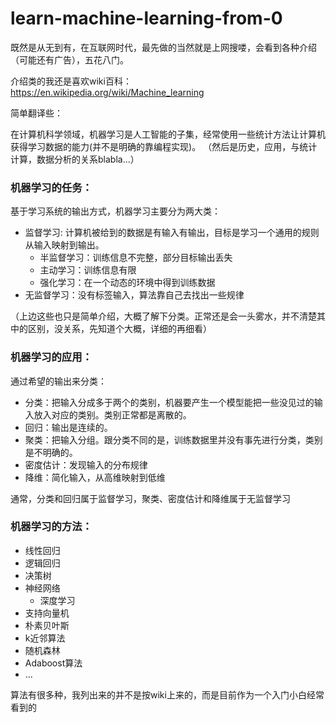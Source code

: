 # learn-machine-learning-from-0
既然是从无到有，在互联网时代，最先做的当然就是上网搜喽，会看到各种介绍（可能还有广告），五花八门。

介绍类的我还是喜欢wiki百科：
https://en.wikipedia.org/wiki/Machine_learning

简单翻译些：

在计算机科学领域，机器学习是人工智能的子集，经常使用一些统计方法让计算机获得学习数据的能力(并不是明确的靠编程实现)。
（然后是历史，应用，与统计计算，数据分析的关系blabla...）

### 机器学习的任务：
基于学习系统的输出方式，机器学习主要分为两大类：
* 监督学习: 计算机被给到的数据是有输入有输出，目标是学习一个通用的规则从输入映射到输出。
  * 半监督学习：训练信息不完整，部分目标输出丢失
  * 主动学习：训练信息有限
  * 强化学习：在一个动态的环境中得到训练数据
* 无监督学习：没有标签输入，算法靠自己去找出一些规律

（上边这些也只是简单介绍，大概了解下分类。正常还是会一头雾水，并不清楚其中的区别，没关系，先知道个大概，详细的再细看）

### 机器学习的应用：

通过希望的输出来分类：
* 分类：把输入分成多于两个的类别，机器要产生一个模型能把一些没见过的输入放入对应的类别。类别正常都是离散的。
* 回归：输出是连续的。
* 聚类：把输入分组。跟分类不同的是，训练数据里并没有事先进行分类，类别是不明确的。
* 密度估计：发现输入的分布规律
* 降维：简化输入，从高维映射到低维

通常，分类和回归属于监督学习，聚类、密度估计和降维属于无监督学习

### 机器学习的方法：

* 线性回归
* 逻辑回归
* 决策树
* 神经网络
  * 深度学习
* 支持向量机
* 朴素贝叶斯
* k近邻算法
* 随机森林
* Adaboost算法
* ...

算法有很多种，我列出来的并不是按wiki上来的，而是目前作为一个入门小白经常看到的
